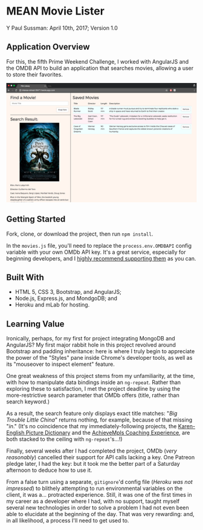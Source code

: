 # MEAN Movie Lister

Y Paul Sussman: April 10th, 2017; Version 1.0

## Application Overview
For this, the fifth Prime Weekend Challenge, I worked with AngularJS and the OMDB API to build an application that searches movies, allowing a user to store their favorites.

![](omdb_screenshot.png)

## Getting Started

Fork, clone, or download the project, then run `npm install`.

In the `movies.js` file, you'll need to replace the `process.env.OMDBAPI` config variable with your own OMDb API key. It's a great service, especially for beginning developers, and I [highly recommend supporting them](https://www.patreon.com/omdb/posts) as you can.

## Built With

* HTML 5, CSS 3, Bootstrap, and AngularJS;
* Node.js, Express.js, and MondgoDB; and
* Heroku and mLab for hosting.

## Learning Value
Ironically, perhaps, for my first for project integrating MongoDB and AngularJS? My first major rabbit hole in this project revolved around Bootstrap and padding inheritance: here is where I truly begin to appreciate the power of the "Styles" pane inside Chrome's developer tools, as well as its "mouseover to inspect element" feature.

One great weakness of this project stems from my unfamiliarity, at the time, with how to manipulate data bindings inside an `ng-repeat`. Rather than exploring these to satisfaction, I met the project deadline by using the more-restrictive search parameter that OMDb offers (title, rather than search keyword.)

As a result, the search feature only displays exact title matches: "_Big Trouble Little China_" returns nothing, for example, because of that missing "_in_." (It's no coincidence that my immediately-following projects, the [Karen-English Picture Dictionary](https://github.com/ypaulsussman/karen_english_picture_dictionary) and the [AchieveMpls Coaching Experience](https://github.com/AchieveMpls/achieve-mpls-app), are both stacked to the ceiling with `ng-repeat`'s...!)

Finally, several weeks after I had completed the project, OMDb (_very reasonably_) cancelled their support for API calls lacking a key. One Patreon pledge later, I had the key: but it took me the better part of a Saturday afternoon to deduce how to use it.

From a false turn using a separate, `gitignore`'d config file (_Heroku was not impressed_) to blithely attempting to run environmental variables on the client, it was a... protracted experience. Still, it was one of the first times in my career as a developer where I had, with no support, taught myself several new technologies in order to solve a problem I had not even been able to elucidate at the beginning of the day. That was very rewarding: and, in all likelihood, a process I'll need to get used to.
